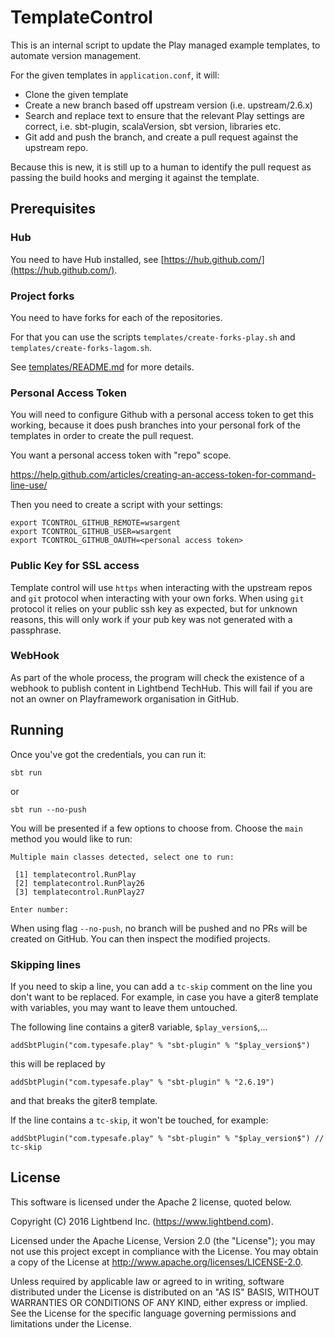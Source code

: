 # TemplateControl

This is an internal script to update the Play managed example templates, to automate version management.

For the given templates in `application.conf`, it will:

* Clone the given template
* Create a new branch based off upstream version (i.e. upstream/2.6.x)
* Search and replace text to ensure that the relevant Play settings are correct, i.e. sbt-plugin, scalaVersion, sbt version, libraries etc.
* Git add and push the branch, and create a pull request against the upstream repo.

Because this is new, it is still up to a human to identify the pull request as passing the build hooks and merging it against the template.

## Prerequisites

### Hub

You need to have Hub installed, see [https://hub.github.com/](https://hub.github.com/).

### Project forks

You need to have forks for each of the repositories.

For that you can use the scripts `templates/create-forks-play.sh` and `templates/create-forks-lagom.sh`.

See [templates/README.md](scripts/README.md) for more details.

### Personal Access Token

You will need to configure Github with a personal access token to get this working, because it does push branches into your personal fork of the templates in order to create the pull request.

You want a personal access token with "repo" scope.

https://help.github.com/articles/creating-an-access-token-for-command-line-use/

Then you need to create a script with your settings:

```
export TCONTROL_GITHUB_REMOTE=wsargent
export TCONTROL_GITHUB_USER=wsargent
export TCONTROL_GITHUB_OAUTH=<personal access token>
```

### Public Key for SSL access

Template control will use `https` when interacting with the upstream repos and `git` protocol when interacting with your own forks. When using `git` protocol it relies on your public ssh key as expected, but for unknown reasons, this will only work if your pub key was not generated with a passphrase.

### WebHook

As part of the whole process, the program will check the existence of a webhook to publish content in Lightbend TechHub. This will fail if you are not an owner on Playframework organisation in GitHub.

## Running

Once you've got the credentials, you can run it:

```
sbt run
```

or

```
sbt run --no-push
```

You will be presented if a few options to choose from. Choose the `main` method you would like to run:

```
Multiple main classes detected, select one to run:

 [1] templatecontrol.RunPlay
 [2] templatecontrol.RunPlay26
 [3] templatecontrol.RunPlay27

Enter number:
```


When using flag `--no-push`, no branch will be pushed and no PRs will be created on GitHub. You can then inspect the modified projects.

### Skipping lines

If you need to skip a line, you can add a `tc-skip` comment on the line you don't want to be replaced.
For example, in case you have a giter8 template with variables, you may want to leave them untouched.

The following line contains a giter8 variable, `$play_version$`,...
```
addSbtPlugin("com.typesafe.play" % "sbt-plugin" % "$play_version$")
```
this will be replaced by
```
addSbtPlugin("com.typesafe.play" % "sbt-plugin" % "2.6.19")
```
and that breaks the giter8 template.


If the line contains a `tc-skip`, it won't be touched, for example:
```
addSbtPlugin("com.typesafe.play" % "sbt-plugin" % "$play_version$") // tc-skip
```

## License

This software is licensed under the Apache 2 license, quoted below.

Copyright (C) 2016 Lightbend Inc. (https://www.lightbend.com).

Licensed under the Apache License, Version 2.0 (the "License"); you may not use this project except in compliance with the License. You may obtain a copy of the License at http://www.apache.org/licenses/LICENSE-2.0.

Unless required by applicable law or agreed to in writing, software distributed under the License is distributed on an "AS IS" BASIS, WITHOUT WARRANTIES OR CONDITIONS OF ANY KIND, either express or implied. See the License for the specific language governing permissions and limitations under the License.
